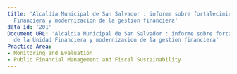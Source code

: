 ```yaml
---
title: 'Alcaldia Municipal de San Salvador : informe sobre fortalecimiento de la Unidad
  Financiera y modernizacion de la gestion financiera'
data_id: '201'
Document URL: 'Alcaldia Municipal de San Salvador : informe sobre fortalecimiento
  de la Unidad Financiera y modernizacion de la gestion financiera'
Practice Area:
- Monitoring and Evaluation
- Public Financial Management and Fiscal Sustainability
---
```


